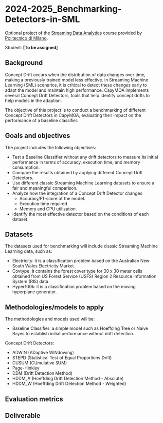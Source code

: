 # 2024-2025_Benchmarking-Detectors-in-SML

Optional project of the [Streaming Data Analytics](http://emanueledellavalle.org/teaching/streaming-data-analytics-2023-24/) course provided by [Politecnico di Milano](https://www11.ceda.polimi.it/schedaincarico/schedaincarico/controller/scheda_pubblica/SchedaPublic.do?&evn_default=evento&c_classe=811164&polij_device_category=DESKTOP&__pj0=0&__pj1=d563c55e73c3035baf5b0bab2dda086b).

Student: **[To be assigned]**

## Background
Concept Drift occurs when the distribution of data changes over time, making a previously trained model less effective. In Streaming Machine Learning (SML) scenarios, it is critical to detect these changes early to adapt the model and maintain high performance. CapyMOA implements several Concept Drift Detectors, tools that help identify concept drifts to help models in the adaption. 

The objective of this project is to conduct a benchmarking of different Concept Drift Detectors in CapyMOA, evaluating their impact on the performance of a baseline classifier.

## Goals and objectives
The project includes the following objectives:
- Test a Baseline Classifier without any drift detectors to measure its initial performance in terms of accuracy, execution time, and memory consumption.
- Compare the results obtained by applying different Concept Drift Detectors.
- Use different classic Streaming Machine Learning datasets to ensure a fair and meaningful comparison.
- Analyze how the integration of a Concept Drift Detector changes:
  - Accuracy/F1-score of the model.
  - Execution time required.
  - Memory and CPU utilization.
- Identify the most effective detector based on the conditions of each dataset.

## Datasets
The datasets used for benchmarking will include classic Streaming Machine Learning data, such as:
- Electricity: it is a classification problem based on the Australian New South Wales Electricity Market.
- Covtype: it contains the forest cover type for 30 x 30 meter cells obtained from US Forest Service (USFS) Region 2 Resource Information System (RIS) data.
- Hyper100k: it is a classification problem based on the moving hyperplane generator.

## Methodologies/models to apply
The methodologies and models used will be:
- Baseline Classifier: a simple model such as Hoeffding Tree or Naive Bayes to establish initial performance without drift detection.

Concept Drift Detectors:
- ADWIN (ADaptive WINdowing)
- STEPD (Statistical Test of Equal Proportions Drift)
- CUSUM (CUmulative SUM)
- Page-Hinkley
- DDM (Drift Detection Method)
- HDDM_A (Hoeffding Drift Detection Method - Absolute)
- HDDM_W (Hoeffding Drift Detection Method - Weighted)


## Evaluation metrics

## Deliverable

